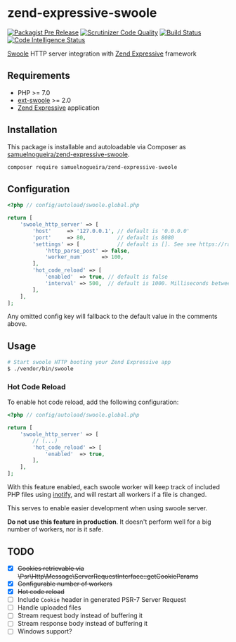 # zend-expressive-swoole

[![Packagist Pre Release](https://img.shields.io/packagist/vpre/samuelnogueira/zend-expressive-swoole.svg)](https://packagist.org/packages/samuelnogueira/zend-expressive-swoole)
[![Scrutinizer Code Quality](https://scrutinizer-ci.com/g/samuelnogueira/zend-expressive-swoole/badges/quality-score.png?b=master)](https://scrutinizer-ci.com/g/samuelnogueira/zend-expressive-swoole/?branch=master)
[![Build Status](https://scrutinizer-ci.com/g/samuelnogueira/zend-expressive-swoole/badges/build.png?b=master)](https://scrutinizer-ci.com/g/samuelnogueira/zend-expressive-swoole/build-status/master)
[![Code Intelligence Status](https://scrutinizer-ci.com/g/samuelnogueira/zend-expressive-swoole/badges/code-intelligence.svg?b=master)](https://scrutinizer-ci.com/code-intelligence)

[Swoole](http://www.swoole.com/) HTTP server integration with [Zend Expressive](https://docs.zendframework.com/zend-expressive/) framework

## Requirements

* PHP >= 7.0
* [ext-swoole](https://pecl.php.net/package/swoole) >= 2.0
* [Zend Expressive](https://docs.zendframework.com/zend-expressive/) application

## Installation

This package is installable and autoloadable via Composer as [samuelnogueira/zend-expressive-swoole](https://packagist.org/packages/samuelnogueira/zend-expressive-swoole).

```sh
composer require samuelnogueira/zend-expressive-swoole
```

## Configuration
```php
<?php // config/autoload/swoole.global.php

return [
    'swoole_http_server' => [
        'host'     => '127.0.0.1', // default is '0.0.0.0'
        'port'     => 80,          // default is 8080
        'settings' => [            // default is []. See see https://rawgit.com/tchiotludo/swoole-ide-helper/english/docs/classes/swoole_server.html#method_set
            'http_parse_post' => false, 
            'worker_num'      => 100, 
        ],
        'hot_code_reload' => [
            'enabled'  => true, // default is false
            'interval' => 500,  // default is 1000. Milliseconds between file changes checks.
        ],
    ],
];
```
Any omitted config key will fallback to the default value in the comments above.
 
## Usage
```bash
# Start swoole HTTP booting your Zend Expressive app
$ ./vendor/bin/swoole
```

### Hot Code Reload
To enable hot code reload, add the following configuration:
```php
<?php // config/autoload/swoole.global.php

return [
    'swoole_http_server' => [
        // (...)
        'hot_code_reload' => [
            'enabled'  => true,
        ],
    ],
];
```
With this feature enabled, each swoole worker will keep track of included PHP files using [inotify](https://pecl.php.net/package/inotify), and will restart all workers if a file is changed.

This serves to enable easier development when using swoole server.

**Do not use this feature in production**. It doesn't perform well for a big number of workers, nor is it safe.

## TODO
- [x] ~~Cookies retrievable via \Psr\Http\Message\ServerRequestInterface::getCookieParams~~
- [x] ~~Configurable number of workers~~
- [x] ~~Hot code reload~~
- [ ] Include `Cookie` header in generated PSR-7 Server Request
- [ ] Handle uploaded files
- [ ] Stream request body instead of buffering it
- [ ] Stream response body instead of buffering it
- [ ] Windows support?
